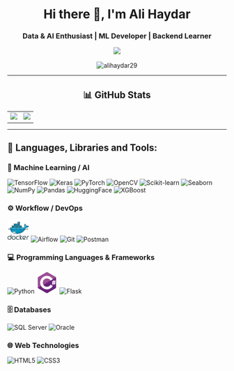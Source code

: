 <h1 align="center">Hi there 👋, I'm Ali Haydar</h1>
<h3 align="center">Data & AI Enthusiast | ML Developer | Backend Learner</h3>

<p align="center">
  <img src="https://media.giphy.com/media/hvRJCLFzcasrR4ia7z/giphy.gif" width="40"/>
</p>

<p align="center">
  <img src="https://komarev.com/ghpvc/?username=alihaydar29&label=Profile%20views&color=0e75b6&style=flat" alt="alihaydar29" />
</p>

---

<h2 align="center">📊 GitHub Stats</h2>

<table align="center">
  <tr>
    <td align="center">
      <img src="https://github-readme-stats.vercel.app/api?username=alihaydar29&show_icons=true&count_private=true&hide=contribs,issues&theme=default" width="400" />
    </td>
    <td align="center">
      <img src="https://github-readme-stats.vercel.app/api/top-langs/?username=alihaydar29&layout=compact&hide=html,css&theme=default" width="420" />
    </td>
  </tr>
</table>



---



<!-- 🚀 Skills Section -->
<h2 align="left">🚀 Languages, Libraries and Tools:</h2>

<!-- 🧠 Machine Learning / AI -->
<h3>🧠 Machine Learning / AI</h3>
<p align="left">
  <img src="https://www.vectorlogo.zone/logos/tensorflow/tensorflow-icon.svg" width="50" height="50" alt="TensorFlow"/>
  <img src="https://upload.wikimedia.org/wikipedia/commons/c/c9/Keras_Logo.jpg" width="50" height="50" alt="Keras"/>
  <img src="https://www.vectorlogo.zone/logos/pytorch/pytorch-icon.svg" width="50" height="50" alt="PyTorch"/>
  <img src="https://www.vectorlogo.zone/logos/opencv/opencv-icon.svg" width="50" height="50" alt="OpenCV"/>
  <img src="https://upload.wikimedia.org/wikipedia/commons/0/05/Scikit_learn_logo_small.svg" width="50" height="50" alt="Scikit-learn"/>
  <img src="https://seaborn.pydata.org/_static/logo-wide-lightbg.svg" width="70" height="40" alt="Seaborn"/>
  <img src="https://upload.wikimedia.org/wikipedia/commons/3/31/NumPy_logo_2020.svg" width="60" height="40" alt="NumPy"/>
  <img src="https://upload.wikimedia.org/wikipedia/commons/e/ed/Pandas_logo.svg" width="50" height="50" alt="Pandas"/>
  <img src="https://huggingface.co/datasets/huggingface/brand-assets/resolve/main/hf-logo.svg" width="60" height="40" alt="HuggingFace"/>
  <img src="https://upload.wikimedia.org/wikipedia/commons/6/69/XGBoost_logo.png" width="50" height="50" alt="XGBoost"/>
</p>

<!-- ⚙️ DevOps / Workflow -->
<h3>⚙️ Workflow / DevOps</h3>
<p align="left">
  <img src="https://raw.githubusercontent.com/devicons/devicon/master/icons/docker/docker-original-wordmark.svg" width="50" height="50" alt="Docker"/>
  <img src="https://upload.wikimedia.org/wikipedia/commons/d/de/AirflowLogo.png" width="50" height="50" alt="Airflow"/>
  <img src="https://www.vectorlogo.zone/logos/git-scm/git-scm-icon.svg" width="50" height="50" alt="Git"/>
  <img src="https://www.vectorlogo.zone/logos/getpostman/getpostman-icon.svg" width="50" height="50" alt="Postman"/>
</p>

<!-- 💻 Programming Languages & Frameworks -->
<h3>💻 Programming Languages & Frameworks</h3>
<p align="left">
  <img src="https://upload.wikimedia.org/wikipedia/commons/c/c3/Python-logo-notext.svg" width="50" height="50" alt="Python"/>
  <img src="https://raw.githubusercontent.com/devicons/devicon/master/icons/csharp/csharp-original.svg" width="50" height="50" alt="C#"/>
  <img src="https://cdn.worldvectorlogo.com/logos/flask.svg" width="50" height="50" alt="Flask"/>
</p>

<!-- 🗄️ Databases -->
<h3>🗄️ Databases</h3>
<p align="left">
  <img src="https://www.svgrepo.com/show/303229/microsoft-sql-server-logo.svg" width="50" height="50" alt="SQL Server"/>
  <img src="https://upload.wikimedia.org/wikipedia/commons/5/50/Oracle_logo.svg" width="60" height="40" alt="Oracle"/>
</p>

<!-- 🌐 Web Technologies -->
<h3>🌐 Web Technologies</h3>
<p align="left">
  <img src="https://www.vectorlogo.zone/logos/w3_html5/w3_html5-icon.svg" width="50" height="50" alt="HTML5"/>
  <img src="https://www.vectorlogo.zone/logos/w3_css/w3_css-icon.svg" width="50" height="50" alt="CSS3"/>
</p>
